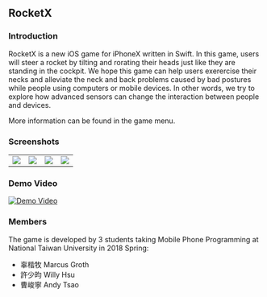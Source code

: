 ## RocketX
### Introduction
RocketX is a new iOS game for iPhoneX written in Swift.
In this game, users will steer a rocket by tilting and rorating their heads just like they are standing in the cockpit. We hope this game can help users exerercise their necks and alleviate the neck and back problems caused by bad postures while people using computers or mobile devices. In other words, we try to explore how advanced sensors can change the interaction between people and devices.

More information can be found in the game menu.

### Screenshots
<table align="center" border="0">

<tr>
<td> <img src="https://i.imgur.com/nk7lJKq.png"> </td>
<td> <img src="https://i.imgur.com/KF3Nq2G.png"> </td>
<td> <img src="https://i.imgur.com/LfhXtOt.png"> </td>
<td> <img src="https://i.imgur.com/Jmtocko.png"> </td>
</tr>

</table>

### Demo Video
[![Demo Video](https://i.imgur.com/P5gjPv1.png)](https://www.youtube.com/watch?v=3A3OBFrM82k)

### Members
The game is developed by 3 students taking Mobile Phone Programming at National Taiwan University in 2018 Spring:
- 辜楷牧 Marcus Groth
- 許少昀 Willy Hsu
- 曹峻寧 Andy Tsao
